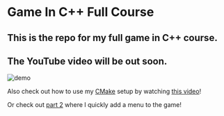 # Game In C++ Full Course
  
## This is the repo for my full game in C++ course.

## The YouTube video will be out soon.

![demo](https://github.com/meemknight/game-in-cpp-full-course/assets/36445656/bfa8bb4e-5c18-49c1-b078-81ba27561096)

Also check out how to use my [CMake](https://github.com/meemknight/cmakeSetup) setup by watching [this video](https://youtu.be/K8f73k9HM8M)!

Or check out [part 2](https://youtu.be/-PQxzNosRTo) where I quickly add a menu to the game!
